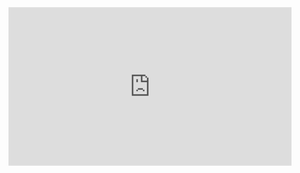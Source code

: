 
<p align="center">
<iframe width="560" height="315" src="https://www.youtube.com/embed/KvokI9_Jf4o" title="YouTube video player" frameborder="0" allow="accelerometer; autoplay; clipboard-write; encrypted-media; gyroscope; picture-in-picture" allowfullscreen></iframe>
</p>
